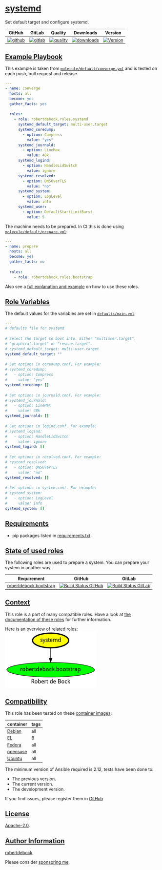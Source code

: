 # [systemd](#systemd)

Set default target and configure systemd.

|GitHub|GitLab|Quality|Downloads|Version|
|------|------|-------|---------|-------|
|[![github](https://github.com/robertdebock/ansible-role-systemd/workflows/Ansible%20Molecule/badge.svg)](https://github.com/robertdebock/ansible-role-systemd/actions)|[![gitlab](https://gitlab.com/robertdebock-iac/ansible-role-systemd/badges/master/pipeline.svg)](https://gitlab.com/robertdebock-iac/ansible-role-systemd)|[![quality](https://img.shields.io/ansible/quality/49836)](https://galaxy.ansible.com/robertdebock/systemd)|[![downloads](https://img.shields.io/ansible/role/d/49836)](https://galaxy.ansible.com/robertdebock/systemd)|[![Version](https://img.shields.io/github/release/robertdebock/ansible-role-systemd.svg)](https://github.com/robertdebock/ansible-role-systemd/releases/)|

## [Example Playbook](#example-playbook)

This example is taken from [`molecule/default/converge.yml`](https://github.com/robertdebock/ansible-role-systemd/blob/master/molecule/default/converge.yml) and is tested on each push, pull request and release.

```yaml
---
- name: converge
  hosts: all
  become: yes
  gather_facts: yes

  roles:
    - role: robertdebock.roles.systemd
      systemd_default_target: multi-user.target
      systemd_coredump:
        - option: Compress
          value: "yes"
      systemd_journald:
        - option: LineMax
          value: 48k
      systemd_logind:
        - option: HandleLidSwitch
          value: ignore
      systemd_resolved:
        - option: DNSOverTLS
          value: "no"
      systemd_system:
        - option: LogLevel
          value: info
      systemd_user:
        - option: DefaultStartLimitBurst
          value: 5
```

The machine needs to be prepared. In CI this is done using [`molecule/default/prepare.yml`](https://github.com/robertdebock/ansible-role-systemd/blob/master/molecule/default/prepare.yml):

```yaml
---
- name: prepare
  hosts: all
  become: yes
  gather_facts: no

  roles:
    - role: robertdebock.roles.bootstrap
```

Also see a [full explanation and example](https://robertdebock.nl/how-to-use-these-roles.html) on how to use these roles.

## [Role Variables](#role-variables)

The default values for the variables are set in [`defaults/main.yml`](https://github.com/robertdebock/ansible-role-systemd/blob/master/defaults/main.yml):

```yaml
---
# defaults file for systemd

# Select the target to boot into. Either "multiuser.target",
# "graphical.target" or "rescue.target".
# systemd_default_target: multi-user.target
systemd_default_target: ""

# Set options in coredump.conf. For example:
# systemd_coredump:
#   - option: Compress
#     value: "yes"
systemd_coredump: []

# Set options in journald.conf. For example:
# systemd_journald:
#   - option: LineMax
#     value: 48k
systemd_journald: []

# Set options in logind.conf. For example:
# systemd_logind:
#   - option: HandleLidSwitch
#     value: ignore
systemd_logind: []

# Set options in resolved.conf. For example:
# systemd_resolved:
#   - option: DNSOverTLS
#     value: "no"
systemd_resolved: []

# Set options in system.conf. For example:
# systemd_system:
#   - option: LogLevel
#     value: info
systemd_system: []
```

## [Requirements](#requirements)

- pip packages listed in [requirements.txt](https://github.com/robertdebock/ansible-role-systemd/blob/master/requirements.txt).

## [State of used roles](#state-of-used-roles)

The following roles are used to prepare a system. You can prepare your system in another way.

| Requirement | GitHub | GitLab |
|-------------|--------|--------|
|[robertdebock.bootstrap](https://galaxy.ansible.com/robertdebock/bootstrap)|[![Build Status GitHub](https://github.com/robertdebock/ansible-role-bootstrap/workflows/Ansible%20Molecule/badge.svg)](https://github.com/robertdebock/ansible-role-bootstrap/actions)|[![Build Status GitLab](https://gitlab.com/robertdebock-iac/ansible-role-bootstrap/badges/master/pipeline.svg)](https://gitlab.com/robertdebock-iac/ansible-role-bootstrap)|

## [Context](#context)

This role is a part of many compatible roles. Have a look at [the documentation of these roles](https://robertdebock.nl/) for further information.

Here is an overview of related roles:
![dependencies](https://raw.githubusercontent.com/robertdebock/ansible-role-systemd/png/requirements.png "Dependencies")

## [Compatibility](#compatibility)

This role has been tested on these [container images](https://hub.docker.com/u/robertdebock):

|container|tags|
|---------|----|
|[Debian](https://hub.docker.com/repository/docker/robertdebock/debian/general)|all|
|[EL](https://hub.docker.com/repository/docker/robertdebock/enterpriselinux/general)|8|
|[Fedora](https://hub.docker.com/repository/docker/robertdebock/fedora/general)|all|
|[opensuse](https://hub.docker.com/repository/docker/robertdebock/opensuse/general)|all|
|[Ubuntu](https://hub.docker.com/repository/docker/robertdebock/ubuntu/general)|all|

The minimum version of Ansible required is 2.12, tests have been done to:

- The previous version.
- The current version.
- The development version.

If you find issues, please register them in [GitHub](https://github.com/robertdebock/ansible-role-systemd/issues)

## [License](#license)

[Apache-2.0](https://github.com/robertdebock/ansible-role-systemd/blob/master/LICENSE).

## [Author Information](#author-information)

[robertdebock](https://robertdebock.nl/)

Please consider [sponsoring me](https://github.com/sponsors/robertdebock).
